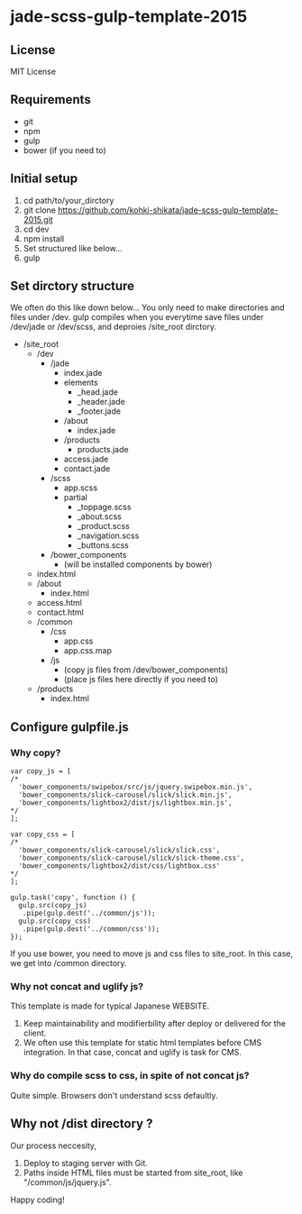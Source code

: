 # jade-scss-gulp-template-2015

## License

MIT License

## Requirements
* git
* npm
* gulp
* bower (if you need to)

## Initial setup
1. cd path/to/your_dirctory
1. git clone https://github.com/kohki-shikata/jade-scss-gulp-template-2015.git
1. cd dev
1. npm install
1. Set structured like below...
1. gulp

## Set dirctory structure

We often do this like down below...
You only need to make directories and files under /dev.
gulp compiles when you everytime save files under /dev/jade or /dev/scss, and deproies /site_root dirctory.

* /site_root
    * /dev
        * /jade
            * index.jade
            * elements
                * _head.jade
                * _header.jade
                * _footer.jade
            * /about
                * index.jade
            * /products
                * products.jade
            * access.jade
            * contact.jade
        * /scss
            * app.scss
            * partial
                * _toppage.scss
                * _about.scss
                * _product.scss
                * _navigation.scss
                * _buttons.scss
        * /bower_components
          * (will be installed components by bower)
    * index.html
    * /about
        * index.html
    * access.html
    * contact.html
    * /common
      * /css
          * app.css
          * app.css.map
      * /js
          * (copy js files from /dev/bower_components)
          * (place js files here directly if you need to)
    * /products
        * index.html

## Configure gulpfile.js
### Why copy?
    
    var copy_js = [
    /*
      'bower_components/swipebox/src/js/jquery.swipebox.min.js',
      'bower_components/slick-carousel/slick/slick.min.js',
      'bower_components/lightbox2/dist/js/lightbox.min.js',
    */
    ];
    
    var copy_css = [
    /*
      'bower_components/slick-carousel/slick/slick.css',
      'bower_components/slick-carousel/slick/slick-theme.css',
      'bower_components/lightbox2/dist/css/lightbox.css'
    */
    ];
    
    gulp.task('copy', function () {
      gulp.src(copy_js)
       .pipe(gulp.dest('../common/js'));
      gulp.src(copy_css)
       .pipe(gulp.dest('../common/css'));
    });

If you use bower, you need to move js and css files to site_root. In this case, we get into /common directory.

### Why not concat and uglify js?

This template is made for typical Japanese WEBSITE.

1. Keep maintainability and modifierbility after deploy or delivered for the client.
1. We often use this template for static html templates before CMS integration. In that case, concat and uglify is task for CMS.

### Why do compile scss to css, in spite of not concat js?

Quite simple. Browsers don't understand scss defaultly.

## Why not /dist directory ?

Our process neccesity,

1. Deploy to staging server with Git.
1. Paths inside HTML files must be started from site_root, like "/common/js/jquery.js".

Happy coding!
